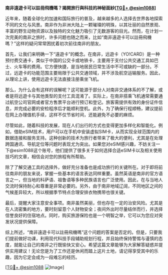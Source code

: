 **南非遠遊卡可以註冊飛機嗎？揭開旅行與科技的神秘面紗[[TG💪+ @esim1088](https://t.me/s/esim1088)]**

近年来，随着全球化的加速和国际旅行的普及，越来越多的人选择去世界各地探索不同的文化与风景。南非作为非洲大陆上一颗璀璨的明珠，以其壮丽的自然景观、丰富的野生动物资源以及独特的文化魅力吸引了无数游客的目光。然而，在计划一次完美的南非之旅时，许多问题也随之而来，比如“南非遠遊卡可以註冊飛機嗎？”这样的疑问常常困扰着初次前往南非的朋友。

首先，让我们来明确一下“遠遊卡”的概念。在南非，远遊卡（YO!CARD）是一种预付费交通卡，类似于中国的公交卡或地铁卡，主要用于支付公共交通工具如巴士、火车等的费用。它方便快捷，是当地居民日常生活中不可或缺的一部分。不过，远遊卡的功能范围主要局限于公共交通领域，并不涉及航空运输服务。因此，从理论上讲，使用远遊卡无法直接注册乘坐飞机。

那么，为什么会有这样的误解呢？这可能源于部分人对南非交通体系的不了解，或者是将远遊卡与其他类型的支付工具混淆了。实际上，在南非搭乘飞机通常需要通过航空公司官网或者官方售票平台进行预订和登记。旅客需提供有效的身份证件信息，并完成必要的安检程序后才能顺利登机。此外，为了确保行程顺畅，建议提前在网上办理值机手续，这样不仅节省时间，还能避免不必要的麻烦。

尽管如此，随着科技的发展，现在人们出行的方式也变得更加多样化和智能化。例如，借助eSIM技术，用户可以在手机中安装虚拟SIM卡，从而实现全球范围内的数据连接和服务支持。这种创新的技术为旅行者带来了极大的便利，尤其是在处理跨国通讯、导航定位等问题时表现尤为突出。如果您对eSIM感兴趣，不妨关注一下@esim1088这个账号，他们提供了很多关于如何选择合适eSIM卡以及相关使用技巧的文章，相信会对您的旅程有所帮助。

除了了解交通工具的选择外，做好充分准备也是成功旅行的关键所在。对于即将前往南非的朋友来说，掌握一些基本的语言表达同样重要。虽然英语是南非的官方语言之一，但当地的科萨语、祖鲁语等多种民族语言也广泛使用。因此，在与当地人交流时保持耐心和尊重是非常必要的。另外，由于南非地域辽阔，不同地区之间的气候差异较大，所以根据季节特点合理安排衣物携带也很关键。

最后，提醒大家注意安全事项。南非虽然美丽，但也存在一定的治安风险。尤其是在人流密集的地方，要时刻留意个人财物安全；夜间外出时尽量结伴而行，并选择信誉良好的住宿地点。同时，购买旅游保险也是一个明智之举，它可以为您应对突发状况提供保障。

综上所述，“南非遠遊卡可以註冊飛機嗎”这个问题的答案是否定的。但是，只要我们提前做好功课，利用现代科技手段辅助规划行程，并且始终保持警惕与谨慎的态度，就能让自己的南非之行既愉快又安心。希望这篇文章能够为大家解答疑惑并提供实用建议！无论您是为了工作还是休闲而踏上这片土地，请记得享受其中的乐趣，因为它定会成为一段难忘的经历。

[[TG💪+ @esim1088](https://t.me/s/esim1088) ![Image](https://i.postimg.cc/4NQfJmqS/Snipaste-2025-05-13-00-14-12.png)]